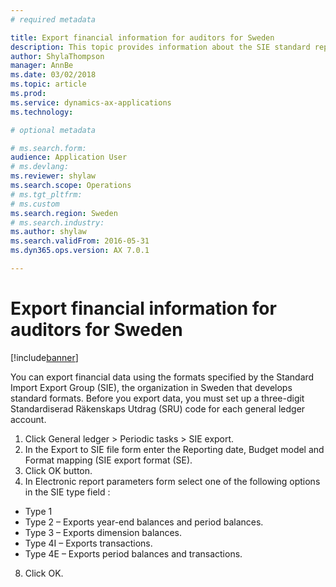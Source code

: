 ```yaml
---
# required metadata

title: Export financial information for auditors for Sweden
description: This topic provides information about the SIE standard report for Poland.
author: ShylaThompson
manager: AnnBe
ms.date: 03/02/2018
ms.topic: article
ms.prod: 
ms.service: dynamics-ax-applications
ms.technology: 

# optional metadata

# ms.search.form:
audience: Application User
# ms.devlang: 
ms.reviewer: shylaw
ms.search.scope: Operations
# ms.tgt_pltfrm: 
# ms.custom
ms.search.region: Sweden
# ms.search.industry: 
ms.author: shylaw
ms.search.validFrom: 2016-05-31
ms.dyn365.ops.version: AX 7.0.1

---
```


# Export financial information for auditors for Sweden

[!include[banner](../includes/banner.md)]

You can export financial data using the formats specified by the Standard Import Export Group (SIE), the organization in Sweden that develops standard formats. Before you export data, you must set up a three-digit Standardiserad Räkenskaps Utdrag (SRU) code for each general ledger account. 

1. Click General ledger > Periodic tasks > SIE export. 
2. In the Export to SIE file form enter the Reporting date, Budget model and Format mapping (SIE export format (SE). 
3. Click OK button. 
4. In Electronic report parameters form select one of the following options in the SIE type field : 
  - Type 1 
  - Type 2 – Exports year-end balances and period balances. 
  - Type 3 – Exports dimension balances. 
  - Type 4I – Exports transactions. 
  - Type 4E – Exports period balances and transactions. 
8. Click OK. 
